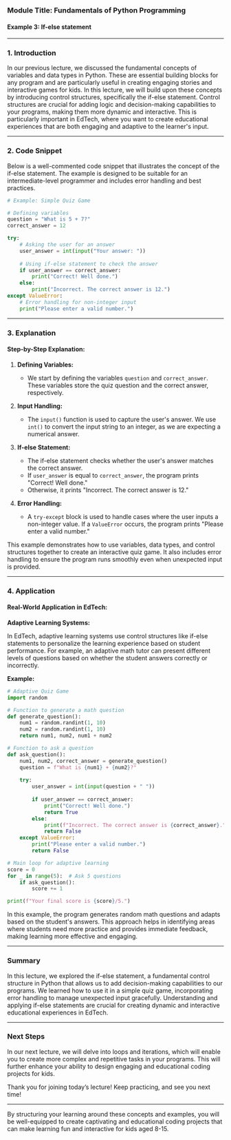 ### Module Title: Fundamentals of Python Programming ###

#### Example 3: If-else statement

---

### 1. Introduction

In our previous lecture, we discussed the fundamental concepts of variables and data types in Python. These are essential building blocks for any program and are particularly useful in creating engaging stories and interactive games for kids. In this lecture, we will build upon these concepts by introducing control structures, specifically the if-else statement. Control structures are crucial for adding logic and decision-making capabilities to your programs, making them more dynamic and interactive. This is particularly important in EdTech, where you want to create educational experiences that are both engaging and adaptive to the learner's input.

---

### 2. Code Snippet

Below is a well-commented code snippet that illustrates the concept of the if-else statement. The example is designed to be suitable for an intermediate-level programmer and includes error handling and best practices.

```python
# Example: Simple Quiz Game

# Defining variables
question = "What is 5 + 7?"
correct_answer = 12

try:
    # Asking the user for an answer
    user_answer = int(input("Your answer: "))
    
    # Using if-else statement to check the answer
    if user_answer == correct_answer:
        print("Correct! Well done.")
    else:
        print("Incorrect. The correct answer is 12.")
except ValueError:
    # Error handling for non-integer input
    print("Please enter a valid number.")
```

---

### 3. Explanation

#### Step-by-Step Explanation:

1. **Defining Variables:**
   - We start by defining the variables `question` and `correct_answer`. These variables store the quiz question and the correct answer, respectively.

2. **Input Handling:**
   - The `input()` function is used to capture the user's answer. We use `int()` to convert the input string to an integer, as we are expecting a numerical answer.

3. **If-else Statement:**
   - The if-else statement checks whether the user's answer matches the correct answer.
   - If `user_answer` is equal to `correct_answer`, the program prints "Correct! Well done."
   - Otherwise, it prints "Incorrect. The correct answer is 12."

4. **Error Handling:**
   - A `try-except` block is used to handle cases where the user inputs a non-integer value. If a `ValueError` occurs, the program prints "Please enter a valid number."

This example demonstrates how to use variables, data types, and control structures together to create an interactive quiz game. It also includes error handling to ensure the program runs smoothly even when unexpected input is provided.

---

### 4. Application

#### Real-World Application in EdTech:

**Adaptive Learning Systems:**

In EdTech, adaptive learning systems use control structures like if-else statements to personalize the learning experience based on student performance. For example, an adaptive math tutor can present different levels of questions based on whether the student answers correctly or incorrectly.

**Example:**

```python
# Adaptive Quiz Game
import random

# Function to generate a math question
def generate_question():
    num1 = random.randint(1, 10)
    num2 = random.randint(1, 10)
    return num1, num2, num1 + num2

# Function to ask a question
def ask_question():
    num1, num2, correct_answer = generate_question()
    question = f"What is {num1} + {num2}?"
    
    try:
        user_answer = int(input(question + " "))
        
        if user_answer == correct_answer:
            print("Correct! Well done.")
            return True
        else:
            print(f"Incorrect. The correct answer is {correct_answer}.")
            return False
    except ValueError:
        print("Please enter a valid number.")
        return False

# Main loop for adaptive learning
score = 0
for _ in range(5):  # Ask 5 questions
    if ask_question():
        score += 1

print(f"Your final score is {score}/5.")
```

In this example, the program generates random math questions and adapts based on the student's answers. This approach helps in identifying areas where students need more practice and provides immediate feedback, making learning more effective and engaging.

---

### Summary

In this lecture, we explored the if-else statement, a fundamental control structure in Python that allows us to add decision-making capabilities to our programs. We learned how to use it in a simple quiz game, incorporating error handling to manage unexpected input gracefully. Understanding and applying if-else statements are crucial for creating dynamic and interactive educational experiences in EdTech.

---

### Next Steps

In our next lecture, we will delve into loops and iterations, which will enable you to create more complex and repetitive tasks in your programs. This will further enhance your ability to design engaging and educational coding projects for kids.

Thank you for joining today’s lecture! Keep practicing, and see you next time!

---

By structuring your learning around these concepts and examples, you will be well-equipped to create captivating and educational coding projects that can make learning fun and interactive for kids aged 8-15.